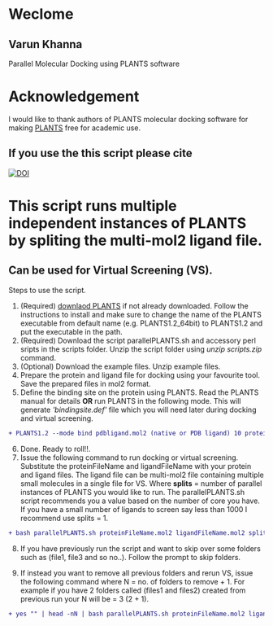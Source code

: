 # Weclome 
## Varun Khanna
Parallel Molecular Docking using PLANTS software
# Acknowledgement
I would like to thank authors of PLANTS molecular docking software for making [PLANTS](PLANTS1.2) free for academic use.
 
 ## If you use the this script please cite
 [![DOI](https://zenodo.org/badge/140142034.svg)](https://zenodo.org/badge/latestdoi/140142034)
 
# This script runs multiple independent instances of PLANTS by spliting the multi-mol2 ligand file. 
## Can be used for Virtual Screening (VS).
Steps to use the script. 
1. (Required) [downlaod PLANTS](http://www.tcd.uni-konstanz.de/plants_download/) if not already downloaded. Follow the instructions to install and make sure to change the name of the PLANTS executable from default name (e.g. PLANTS1.2_64bit) to PLANTS1.2 and put the executable in the path.
2. (Required) Download the script parallelPLANTS.sh and accessory perl sripts in the scripts folder. Unzip the script folder using _unzip scripts.zip_ command. 
3. (Optional) Download the example files. Unzip example files.
4. Prepare the protein and ligand file for docking using your favourite tool. Save the prepared files in mol2 format.
5. Define the binding site on the protein using PLANTS. Read the PLANTS manual for details **OR** run PLANTS in the following mode. This will generate _'bindingsite.def'_ file which you will need later during docking and virtual screening.
```diff 
+ PLANTS1.2 --mode bind pdbligand.mol2 (native or PDB ligand) 10 protein.mol2 (your protein file name)
```
6. Done. Ready to roll!!.
7. Issue the following command to run docking or virtual screening. Substitute the proteinFileName and ligandFileName with your protein and ligand files. The ligand file can be multi-mol2 file containing multiple small molecules in a single file for VS. Where **splits** = number of parallel instances of PLANTS you would like to run. The parallelPLANTS.sh script recommends you a value based on the number of core you have. If you have a small number of ligands to screen say less than 1000 I recommend use splits = 1.
```diff
+ bash parallelPLANTS.sh proteinFileName.mol2 ligandFileName.mol2 splits bindingsite.def
```
8. If you have previously run the script and want to skip over some folders such as (file1, file3 and so no..). Follow the prompt to skip folders.

9. If instead you want to remove all previous folders and rerun VS, issue the following command where N = no. of folders to remove + 1. For example if you have 2 folders called (files1 and files2) created from previous run your N will be = 3 (2 + 1).
```diff
+ yes "" | head -nN | bash parallelPLANTS.sh proteinFileName.mol2 ligandFileName.mol2 splits bindingsite.def
```
